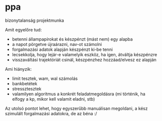 # ppa
bizonytalanság projektmunka

Amit egyelőre tud:
- betenni állampapírokat és készpénzt (mást nem) egy alapba
- a napot pörgetve újraárazni, nav-ot számolni
- forgalmazási adatok alapján készpénzt ki-be tenni
- lecsekkolja, hogy lejár-e valamelyik eszköz, ha igen, átváltja készpénzre
- visszaváltási trajektóriát csinál, készpénzhez hozzáad/elvesz ez alapján

Ami hiányzik:
- limit tesztek, wam, wal számolás
- bankbetétek
- stressztesztek 
- valamilyen algoritmus a konkrét feladatmegoldásra (mi történik, ha elfogy a kp, mikor kell valamit eladni, stb)

Az utolsó pontot lehet, hogy egyszerűbb manuálisan megoldani, a kész szimulált forgalmazási adatokra, de az béna :/
